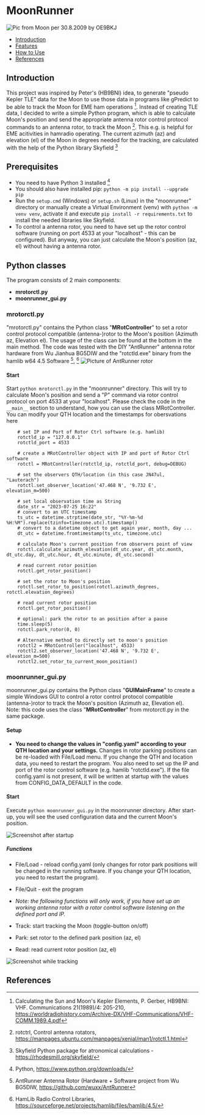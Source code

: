 # MoonRunner
![Pic from Moon per 30.8.2009 by OE9BKJ](https://github.com/bat1417/MoonRunner/blob/main/moonrunner/img/moon.png)
 * [Introduction](#Introduction)
 * [Features](#Features)
 * [How to Use](#How-to-use)
 * [References](#References)

## Introduction
This project was inspired by Peter's (HB9BNI) idea, to generate "pseudo Kepler TLE" data for the Moon to use those data in programs like gPredict to be able to track the Moon for EME ham operations [^1].
Instead of creating TLE data, I decided to write a simple Python program, which is able to calculate Moon's position and send the appropriate antenna rotor control protocol commands to an antenna rotor, to track the Moon [^7]. This e.g. is helpful for EME acitivities in hamradio operating.
The current azimuth (az) and elevation (el) of the Moon in degrees needed for the tracking, are calculated with the help of the Python library Skyfield [^3]

## Prerequisites
- You need to have Python 3 installed [^6]
- You should also have installed pip: `python -m pip install --upgrade pip`
- Run the `setup.cmd` (Windows) or `setup.sh` (Linux) in the "moonrunner" directory or manually create a Virtual Environment (venv) with `python -m venv venv`, activate it and execute `pip install -r requirements.txt` to install the needed libraries like Skyfield.
- To control a antenna rotor, you need to have set up the rotor control software (running on port 4533 at your "localhost" - this can be configured). But anyway, you can just calculate the Moon's position (az, el) without having a antenna rotor.

## Python classes
The program consists of 2 main components:
- **mrotorctl.py** 
- **moonrunner_gui.py**

### mrotorctl.py
"mrotorctl.py" contains the Python class "**MRotController**" to set a rotor control protocol compatible (antenna-)rotor to the Moon's position (Azimuth az, Elevation el).
The usage of the class can be found at the bottom in the main method.
The code was tested with the DIY "AntRunner" antenna rotor hardware from Wu Jianhua BG5DIW and the "rotctld.exe" binary from the hamlib w64 4.5 Software [^2], [^5]
![Picture of AntRunner rotor](https://github.com/bat1417/MoonRunner/blob/main/moonrunner/img/antrunner_hardware.png)
#### Start
Start `python mrotorctl.py` in the "moonrunner" directory. This will try to calculate Moon's position and send a "P" command via rotor control protocol on port 4533 at your "localhost".
Please check the code in the `__main__` section to understand, how you can use the class MRotController. You can modify your QTH location and the timestamps for obersvations here

```
    # set IP and Port of Rotor Ctrl software (e.g. hamlib)
    rotctld_ip = "127.0.0.1"
    rotctld_port = 4533

    # create a MRotController object with IP and port of Rotor Ctrl software
    rotctl = MRotController(rotctld_ip, rotctld_port, debug=DEBUG)

    # set the observers QTH/location (in this case JN47ul, "Lauterach")
    rotctl.set_observer_location('47.468 N', '9.732 E', elevation_m=500)

    # set local observation time as String
    date_str = "2023-07-25 16:22"
    # convert to an UTC timestamp
    ts_utc = datetime.strptime(date_str, "%Y-%m-%d %H:%M").replace(tzinfo=timezone.utc).timestamp()
    # convert to a datetime object to get again year, month, day ...
    dt_utc = datetime.fromtimestamp(ts_utc, timezone.utc)

    # calculate Moon's current position from observers point of view
    rotctl.calculate_azimuth_elevation(dt_utc.year, dt_utc.month, dt_utc.day, dt_utc.hour, dt_utc.minute, dt_utc.second)

    # read current rotor position
    rotctl.get_rotor_position()

    # set the rotor to Moon's position
    rotctl.set_rotor_to_position(rotctl.azimuth_degrees, rotctl.elevation_degrees)

    # read current rotor position
    rotctl.get_rotor_position()

    # optional: park the rotor to an position after a pause
    time.sleep(5)
    rotctl.park_rotor(0, 0)

    # Alternative method to directly set to moon's position
    rotctl2 = MRotController("localhost", 4533)
    rotctl2.set_observer_location('47.468 N', '9.732 E', elevation_m=500)
    rotctl2.set_rotor_to_current_moon_position()
```

###  moonrunner_gui.py 
moonrunner_gui.py contains the Python class "**GUIMainFrame**" to create a simple Windows GUI to control a rotor control protocol compatible (antenna-)rotor to track the Moon's position (Azimuth az, Elevation el).
Note: this code uses the class "**MRotController**" from mrotorctl.py in the same package.
#### Setup
- **You need to change the values in "config.yaml" according to your QTH location and your settings.**
  Changes in rotor parking positions can be re-loaded with File/Load menu.
  If you change the QTH and location data, you need to restart the program.
  You also need to set up the IP and port of the rotor control software (e.g. hamlib "rotctld.exe").
  If the file config.yaml is not present, it will be written at startup  with the values from CONFIG_DATA_DEFAULT in the code. 
#### Start
Execute `python moonrunner_gui.py` in the moonrunner directory.
After start-up, you will see the used configuration data and the current Moon's position.

![Screenshot after startup](https://github.com/bat1417/MoonRunner/blob/main/moonrunner/img/Screen1_Start.jpg)

##### Functions
- File/Load - reload config.yaml (only changes for rotor park positions will be changed in the running software. If you change your QTH location, you need to restart the program).
- File/Quit - exit the program

- *Note: the following functions will only work, if you have set up an working antenna rotor with a rotor control software listening on the defined port and IP.*
- Track: start tracking the Moon (toggle-button on/off)
- Park: set rotor to the defined park position (az, el)
- Read: read current rotor position (az, el)

![Screenshot while tracking](https://github.com/bat1417/MoonRunner/blob/main/moonrunner/img/Screen2_Track.jpg)

## References
[^1]: Calculating the Sun and Moon's Kepler Elements, P. Gerber, HB9BNI: VHF. Communications 21(1989)/4: 205-210, https://worldradiohistory.com/Archive-DX/VHF-Communications/VHF-COMM.1989.4.pdf
[^2]: AntRunner Antenna Rotor (Hardware + Software project from Wu BG5DIW, https://github.com/wuxx/AntRunner
[^3]: Skyfield Python package for atronomical calculations - https://rhodesmill.org/skyfield/
[^4]: wxPython GUI programing - https://zetcode.com/wxpython/
[^5]: HamLib Radio Control Libraries, https://sourceforge.net/projects/hamlib/files/hamlib/4.5/
[^6]: Python, https://www.python.org/downloads/
[^7]: rotctrl, Control  antenna  rotators, https://manpages.ubuntu.com/manpages/xenial/man1/rotctl.1.html 
